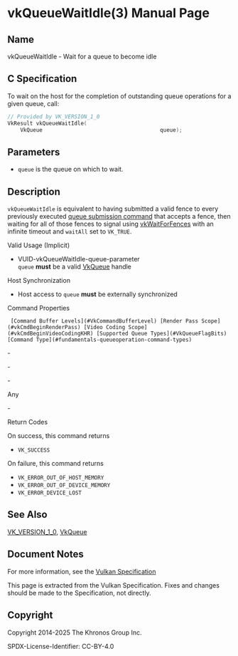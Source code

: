 # vkQueueWaitIdle(3) Manual Page

## Name

vkQueueWaitIdle - Wait for a queue to become idle



## [](#_c_specification)C Specification

To wait on the host for the completion of outstanding queue operations for a given queue, call:

```c++
// Provided by VK_VERSION_1_0
VkResult vkQueueWaitIdle(
    VkQueue                                     queue);
```

## [](#_parameters)Parameters

- `queue` is the queue on which to wait.

## [](#_description)Description

`vkQueueWaitIdle` is equivalent to having submitted a valid fence to every previously executed [queue submission command](https://registry.khronos.org/vulkan/specs/latest/html/vkspec.html#devsandqueues-submission) that accepts a fence, then waiting for all of those fences to signal using [vkWaitForFences](https://registry.khronos.org/vulkan/specs/latest/man/html/vkWaitForFences.html) with an infinite timeout and `waitAll` set to `VK_TRUE`.

Valid Usage (Implicit)

- [](#VUID-vkQueueWaitIdle-queue-parameter)VUID-vkQueueWaitIdle-queue-parameter  
  `queue` **must** be a valid [VkQueue](https://registry.khronos.org/vulkan/specs/latest/man/html/VkQueue.html) handle

Host Synchronization

- Host access to `queue` **must** be externally synchronized

Command Properties

     [Command Buffer Levels](#VkCommandBufferLevel) [Render Pass Scope](#vkCmdBeginRenderPass) [Video Coding Scope](#vkCmdBeginVideoCodingKHR) [Supported Queue Types](#VkQueueFlagBits) [Command Type](#fundamentals-queueoperation-command-types)

\-

\-

\-

Any

\-

Return Codes

On success, this command returns

- `VK_SUCCESS`

On failure, this command returns

- `VK_ERROR_OUT_OF_HOST_MEMORY`
- `VK_ERROR_OUT_OF_DEVICE_MEMORY`
- `VK_ERROR_DEVICE_LOST`

## [](#_see_also)See Also

[VK\_VERSION\_1\_0](https://registry.khronos.org/vulkan/specs/latest/man/html/VK_VERSION_1_0.html), [VkQueue](https://registry.khronos.org/vulkan/specs/latest/man/html/VkQueue.html)

## [](#_document_notes)Document Notes

For more information, see the [Vulkan Specification](https://registry.khronos.org/vulkan/specs/latest/html/vkspec.html#vkQueueWaitIdle)

This page is extracted from the Vulkan Specification. Fixes and changes should be made to the Specification, not directly.

## [](#_copyright)Copyright

Copyright 2014-2025 The Khronos Group Inc.

SPDX-License-Identifier: CC-BY-4.0